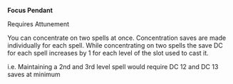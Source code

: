 **Focus Pendant**

Requires Attunement

You can concentrate on two spells at once. Concentration saves are made individually for each spell.
While concentrating on two spells the save DC for each spell increases by 1 for each level of the slot used to cast it.

i.e. Maintaining a 2nd and 3rd level spell would require DC 12 and DC 13 saves at minimum